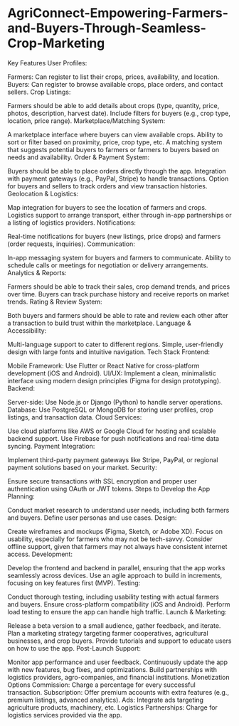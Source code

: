 # AgriConnect-Empowering-Farmers-and-Buyers-Through-Seamless-Crop-Marketing
Key Features
User Profiles:

Farmers: Can register to list their crops, prices, availability, and location.
Buyers: Can register to browse available crops, place orders, and contact sellers.
Crop Listings:

Farmers should be able to add details about crops (type, quantity, price, photos, description, harvest date).
Include filters for buyers (e.g., crop type, location, price range).
Marketplace/Matching System:

A marketplace interface where buyers can view available crops.
Ability to sort or filter based on proximity, price, crop type, etc.
A matching system that suggests potential buyers to farmers or farmers to buyers based on needs and availability.
Order & Payment System:

Buyers should be able to place orders directly through the app.
Integration with payment gateways (e.g., PayPal, Stripe) to handle transactions.
Option for buyers and sellers to track orders and view transaction histories.
Geolocation & Logistics:

Map integration for buyers to see the location of farmers and crops.
Logistics support to arrange transport, either through in-app partnerships or a listing of logistics providers.
Notifications:

Real-time notifications for buyers (new listings, price drops) and farmers (order requests, inquiries).
Communication:

In-app messaging system for buyers and farmers to communicate.
Ability to schedule calls or meetings for negotiation or delivery arrangements.
Analytics & Reports:

Farmers should be able to track their sales, crop demand trends, and prices over time.
Buyers can track purchase history and receive reports on market trends.
Rating & Review System:

Both buyers and farmers should be able to rate and review each other after a transaction to build trust within the marketplace.
Language & Accessibility:

Multi-language support to cater to different regions.
Simple, user-friendly design with large fonts and intuitive navigation.
Tech Stack
Frontend:

Mobile Framework: Use Flutter or React Native for cross-platform development (iOS and Android).
UI/UX: Implement a clean, minimalistic interface using modern design principles (Figma for design prototyping).
Backend:

Server-side: Use Node.js or Django (Python) to handle server operations.
Database: Use PostgreSQL or MongoDB for storing user profiles, crop listings, and transaction data.
Cloud Services:

Use cloud platforms like AWS or Google Cloud for hosting and scalable backend support.
Use Firebase for push notifications and real-time data syncing.
Payment Integration:

Implement third-party payment gateways like Stripe, PayPal, or regional payment solutions based on your market.
Security:

Ensure secure transactions with SSL encryption and proper user authentication using OAuth or JWT tokens.
Steps to Develop the App
Planning:

Conduct market research to understand user needs, including both farmers and buyers.
Define user personas and use cases.
Design:

Create wireframes and mockups (Figma, Sketch, or Adobe XD).
Focus on usability, especially for farmers who may not be tech-savvy.
Consider offline support, given that farmers may not always have consistent internet access.
Development:

Develop the frontend and backend in parallel, ensuring that the app works seamlessly across devices.
Use an agile approach to build in increments, focusing on key features first (MVP).
Testing:

Conduct thorough testing, including usability testing with actual farmers and buyers.
Ensure cross-platform compatibility (iOS and Android).
Perform load testing to ensure the app can handle high traffic.
Launch & Marketing:

Release a beta version to a small audience, gather feedback, and iterate.
Plan a marketing strategy targeting farmer cooperatives, agricultural businesses, and crop buyers.
Provide tutorials and support to educate users on how to use the app.
Post-Launch Support:

Monitor app performance and user feedback.
Continuously update the app with new features, bug fixes, and optimizations.
Build partnerships with logistics providers, agro-companies, and financial institutions.
Monetization Options
Commission: Charge a percentage for every successful transaction.
Subscription: Offer premium accounts with extra features (e.g., premium listings, advanced analytics).
Ads: Integrate ads targeting agriculture products, machinery, etc.
Logistics Partnerships: Charge for logistics services provided via the app.
